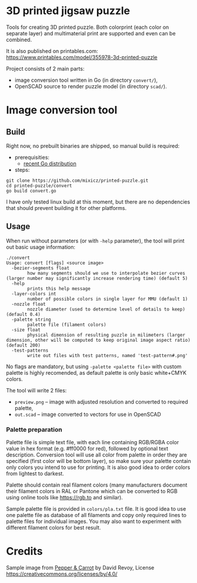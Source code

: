 # 3D printed jigsaw puzzle

Tools for creating 3D printed puzzle. Both colorprint (each color on separate layer) and multimaterial print are supported and even can be combined.

It is also published on printables.com: https://www.printables.com/model/355978-3d-printed-puzzle

Project consists of 2 main parts:
* image conversion tool written in Go (in directory `convert/`),
* OpenSCAD source to render puzzle model (in directory `scad/`).

# Image conversion tool

## Build
Right now, no prebuilt binaries are shipped, so manual build is required:
* prerequisities:
  * [recent Go distribution](https://go.dev/doc/install)
* steps: 
```
git clone https://github.com/mixicz/printed-puzzle.git
cd printed-puzzle/convert
go build convert.go
```

I have only tested linux build at this moment, but there are no dependencies that should prevent building it for other platforms.

## Usage
When run without parameters (or with `-help` parameter), the tool will print out basic usage information:
```
./convert 
Usage: convert [flags] <source image>
  -bezier-segments float
        how many segments should we use to interpolate bezier curves (larger number may significantly increase rendering time) (default 5)
  -help
        prints this help message
  -layer-colors int
        number of possible colors in single layer for MMU (default 1)
  -nozzle float
        nozzle diameter (used to determine level of details to keep) (default 0.4)
  -palette string
        palette file (filament colors)
  -size float
        physical dimension of resulting puzzle in milimeters (larger dimension, other will be computed to keep original image aspect ratio) (default 200)
  -test-patterns
        write out files with test patterns, named 'test-pattern#.png'
```

No flags are mandatory, but using `-palette <palette file>` with custom palette is highly recomended, as default palette is only basic white+CMYK colors.

The tool will write 2 files:
* `preview.png` – image with adjusted resolution and converted to required palette,
* `out.scad` – image converted to vectors for use in OpenSCAD

### Palette preparation
Palette file is simple text file, with each line containing RGB/RGBA color value in hex format (e.g. #ff0000 for red), followed by optional text description. Conversion tool will use all color from palette in order they are specified (first color will be bottom layer), so make sure your palette contain only colors you intend to use for printing. It is also good idea to order colors from lightest to darkest.

Palette should contain real filament colors (many manufacturers document their filament colors in RAL or Pantone which can be converted to RGB using online tools like https://rgb.to and similar).

Sample palette file is provided in `colors/pla.txt` file. It is good idea to use one palette file as database of all filaments and copy only required lines to palette files for individual images. You may also want to experiment with different filament colors for best result.


# Credits
Sample image from [Pepper & Carrot](https://www.peppercarrot.com/en/) by David Revoy, License https://creativecommons.org/licenses/by/4.0/
